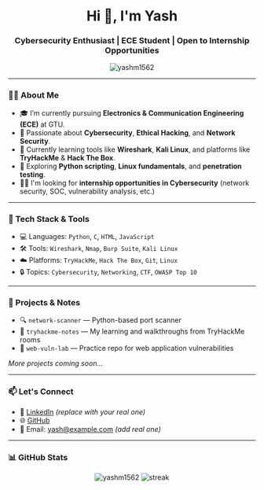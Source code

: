 <h1 align="center">Hi 👋, I'm Yash</h1>
<h3 align="center">Cybersecurity Enthusiast | ECE Student | Open to Internship Opportunities</h3>

<p align="center">
  <img src="https://komarev.com/ghpvc/?username=yashm1562&label=Profile%20views&color=0e75b6&style=flat" alt="yashm1562" />
</p>

---

### 👨‍🎓 About Me
- 🎓 I’m currently pursuing **Electronics & Communication Engineering (ECE)** at GTU.
- 🔐 Passionate about **Cybersecurity**, **Ethical Hacking**, and **Network Security**.
- 🎯 Currently learning tools like **Wireshark**, **Kali Linux**, and platforms like **TryHackMe** & **Hack The Box**.
- 🌱 Exploring **Python scripting**, **Linux fundamentals**, and **penetration testing**.
- 👨‍💻 I'm looking for **internship opportunities in Cybersecurity** (network security, SOC, vulnerability analysis, etc.)

---

### 🧰 Tech Stack & Tools
- 💻 Languages: `Python`, `C`, `HTML`, `JavaScript`
- 🛠️ Tools: `Wireshark`, `Nmap`, `Burp Suite`, `Kali Linux`
- ☁️ Platforms: `TryHackMe`, `Hack The Box`, `Git`, `Linux`
- 🔒 Topics: `Cybersecurity`, `Networking`, `CTF`, `OWASP Top 10`

---

### 📂 Projects & Notes
- 🔍 `network-scanner` — Python-based port scanner
- 📘 `tryhackme-notes` — My learning and walkthroughs from TryHackMe rooms
- 🧪 `web-vuln-lab` — Practice repo for web application vulnerabilities

*More projects coming soon...*

---

### 📫 Let's Connect
- 💼 [LinkedIn](https://www.linkedin.com/in/your-link-here) *(replace with your real one)*
- 🌐 [GitHub](https://github.com/yashm1562)
- 📧 Email: yash@example.com *(add real one)*

---

### 📊 GitHub Stats
<p align="center">
  <img src="https://github-readme-stats.vercel.app/api?username=yashm1562&show_icons=true&theme=tokyonight" alt="yashm1562" />
  <img src="https://github-readme-streak-stats.herokuapp.com/?user=yashm1562&theme=tokyonight" alt="streak"/>
</p>
